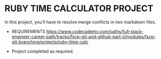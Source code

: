 # RUBY TIME CALCULATOR PROJECT
In this project, you’ll have to resolve merge conflicts in two markdown files.

* REQUIREMENTS
https://www.codecademy.com/paths/full-stack-engineer-career-path/tracks/fscp-git-and-github-part-ii/modules/fscp-git-branching/projects/ruby-time-calc

* Project completed as required.